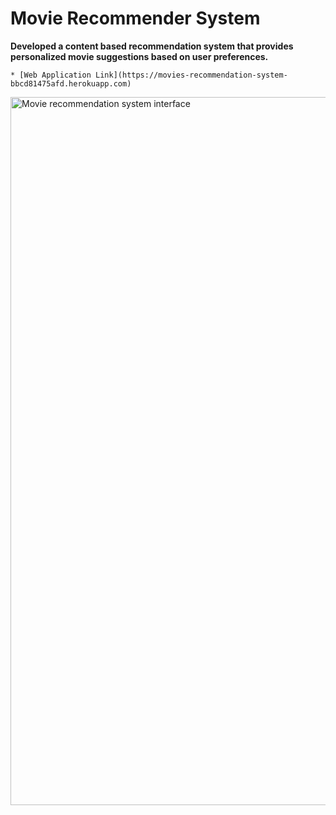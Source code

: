 # Movie Recommender System

**Developed a content based recommendation system that provides personalized movie suggestions based on user preferences.**

    * [Web Application Link](https://movies-recommendation-system-bbcd81475afd.herokuapp.com)

<img width="1133" alt="Movie recommendation system interface" src="https://github.com/VIDIT-9/Recommender-System-TMDB-dataset/assets/102579972/3fc326af-888e-4989-bfac-31f0b3fd47a6">

